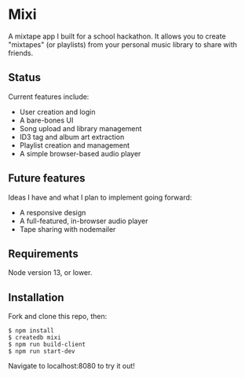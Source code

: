 # Mixi

A mixtape app I built for a school hackathon. It allows you to create "mixtapes" (or playlists) from your personal music library to share with friends.

## Status

Current features include:

* User creation and login
* A bare-bones UI
* Song upload and library management
* ID3 tag and album art extraction
* Playlist creation and management
* A simple browser-based audio player

## Future features

Ideas I have and what I plan to implement going forward:

* A responsive design
* A full-featured, in-browser audio player
* Tape sharing with nodemailer

## Requirements

Node version 13, or lower.

## Installation

Fork and clone this repo, then:

```
$ npm install
$ createdb mixi
$ npm run build-client
$ npm run start-dev
```

Navigate to localhost:8080 to try it out!
